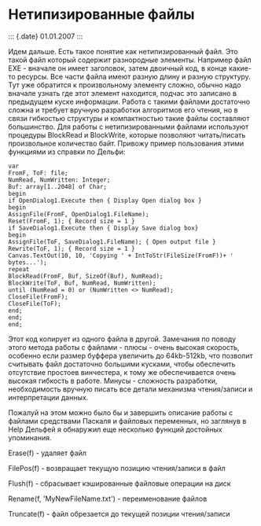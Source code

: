 Нетипизированные файлы
======================

::: {.date}
01.01.2007
:::

Идем дальше. Есть такое понятие как нетипизированный файл. Это такой
файл который содержит разнородные элементы. Например файл EXE - вначале
он имеет заголовок, затем двоичный код, в конце какие-то ресурсы. Все
части файла имеют разную длину и разную структуру. Тут уже обратится к
произвольному элементу сложно, обычно надо вначале узнать где этот
элемент находится, подчас это записано в предыдущем куске информации.
Работа с такими файлами достаточно сложна и требует вручную разработки
алгоритмов его чтения, но в связи гибкостью структуры и компактностью
такие файлы составляют большинство. Для работы с нетипизированными
файлами используют процедуры BlockRead и BlockWrite, которые позволяют
читать/писать произвольное количество байт. Привожу пример пользования
этими функциями из справки по Дельфи:

    var
    FromF, ToF: file;
    NumRead, NumWritten: Integer;
    Buf: array[1..2048] of Char;
    begin
    if OpenDialog1.Execute then { Display Open dialog box }
    begin
    AssignFile(FromF, OpenDialog1.FileName);
    Reset(FromF, 1); { Record size = 1 }
    if SaveDialog1.Execute then { Display Save dialog box}
    begin
    AssignFile(ToF, SaveDialog1.FileName); { Open output file }
    Rewrite(ToF, 1); { Record size = 1 }
    Canvas.TextOut(10, 10, 'Copying ' + IntToStr(FileSize(FromF))+ ' bytes...');
    repeat
    BlockRead(FromF, Buf, SizeOf(Buf), NumRead);
    BlockWrite(ToF, Buf, NumRead, NumWritten);
    until (NumRead = 0) or (NumWritten <> NumRead);
    CloseFile(FromF);
    CloseFile(ToF);
    end;
    end;
    end;
     

Этот код копирует из одного файла в другой. Замечания по поводу этого
метода работы с файлами - плюсы - очень высокая скорость, особенно если
размер буффера увеличить до 64kb-512kb, что позволит считывать файл
достаточно большими кусками, чтобы обеспечить отсутствие простоев
винчестера, к тому же обеспечивается очень высокая гибкость в работе.
Минусы - сложность разработки, необходимость вручную писать все детали
механизма чтения/записи и интерпретации данных.

Пожалуй на этом можно было бы и завершить описание работы с файлами
средствами Паскаля и файловых переменных, но заглянув в Help Дельфей я
обнаружил еще несколько функций достойных упоминания.

Erase(f) - удаляет файл

FilePos(f) - возвращает текущую позицию чтения/записи в файл

Flush(f) - сбрасывает кэшированные файловые операции на диск

Rename(f, \'MyNewFileName.txt\') - переименование файлов

Truncate(f) - файл обрезается до текущей позиции чтения/записи
